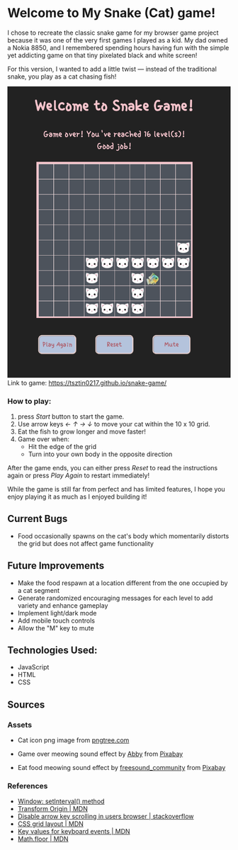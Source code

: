 # Welcome to My Snake (Cat) game!
I chose to recreate the classic snake game for my browser game project because it was one of the very first games I played as a kid. My dad owned a Nokia 8850, and I remembered spending hours having fun with the simple yet addicting game on that tiny pixelated black and white screen! 

For this version, I wanted to add a little twist — instead of the traditional snake, you play as a cat chasing fish!

![screenshot of gameplay](./assets/images/screenshot.png)<br>
Link to game: https://tsztin0217.github.io/snake-game/

### How to play:
1. press *Start* button to start the game. 
2. Use arrow keys *← ↑ → ↓* to move your cat within the 10 x 10 grid.<br>
3. Eat the fish to grow longer and move faster!
4. Game over when:
    - Hit the edge of the grid
    - Turn into your own body in the opposite direction

After the game ends, you can either press *Reset* to read the instructions again or press *Play Again* to restart immediately!

While the game is still far from perfect and has limited features, I hope you enjoy playing it as much as I enjoyed building it! 

## Current Bugs
- Food occasionally spawns on the cat's body which momentarily distorts the grid but does not affect game functionality

## Future Improvements
- Make the food respawn at a location different from the one occupied by a cat segment
- Generate randomized encouraging messages for each level to add variety and enhance gameplay
- Implement light/dark mode
- Add mobile touch controls
- Allow the "M" key to mute

## Technologies Used:
- JavaScript
- HTML
- CSS

## Sources
### Assets
- Cat icon png image from [pngtree.com](https://pngtree.com/freepng/cute-white-cat-head_4242401.html)
- Game over meowing sound effect by <a href="https://pixabay.com/users/yoursperfectguy-46268990/?utm_source=link-attribution&utm_medium=referral&utm_campaign=music&utm_content=246012">Abby</a> from <a href="https://pixabay.com//?utm_source=link-attribution&utm_medium=referral&utm_campaign=music&utm_content=246012">Pixabay</a>

- Eat food meowing sound effect by <a href="https://pixabay.com/users/freesound_community-46691455/?utm_source=link-attribution&utm_medium=referral&utm_campaign=music&utm_content=38576">freesound_community</a> from <a href="https://pixabay.com//?utm_source=link-attribution&utm_medium=referral&utm_campaign=music&utm_content=38576">Pixabay</a>

### References
- [Window: setInterval() method](https://developer.mozilla.org/en-US/docs/Web/API/Window/setInterval)
- [Transform Origin | MDN](https://developer.mozilla.org/en-US/docs/Web/CSS/transform-origin)
- [Disable arrow key scrolling in users browser | stackoverflow](https://stackoverflow.com/questions/8916620/disable-arrow-key-scrolling-in-users-browser)
- [CSS grid layout | MDN](https://developer.mozilla.org/en-US/docs/Web/CSS/CSS_grid_layout/Basic_concepts_of_grid_layout)
- [Key values for keyboard events | MDN](https://developer.mozilla.org/en-US/docs/Web/API/UI_Events/Keyboard_event_key_values)
- [Math.floor | MDN](https://developer.mozilla.org/en-US/docs/Web/JavaScript/Reference/Global_Objects/Math/floor)
